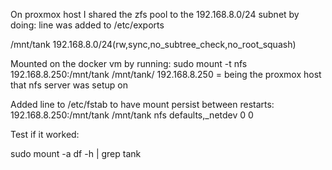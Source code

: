 On proxmox host I shared the zfs pool to the 192.168.8.0/24 subnet by doing:
line was added to /etc/exports

/mnt/tank 192.168.8.0/24(rw,sync,no_subtree_check,no_root_squash)

Mounted on the docker vm by running:
sudo mount -t nfs 192.168.8.250:/mnt/tank /mnt/tank/
192.168.8.250 = being the proxmox host that nfs server was setup on

Added line to /etc/fstab to have mount persist between restarts:
192.168.8.250:/mnt/tank  /mnt/tank  nfs  defaults,_netdev  0 0

Test if it worked:

sudo mount -a
df -h | grep tank
